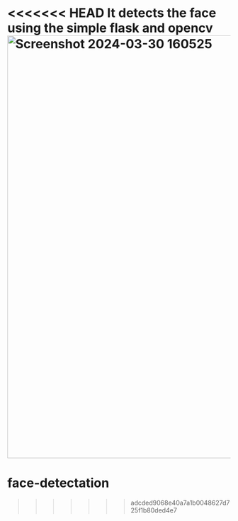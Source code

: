 <<<<<<< HEAD
It detects the face using the simple flask and opencv
<img width="954" alt="Screenshot 2024-03-30 160525" src="https://github.com/grbpdl/face_detection_using_flask_and_opencv/assets/79444235/dabc3e6e-c9f6-486d-b5d6-7825aa7d892f">
=======
# face-detectation
>>>>>>> adcded9068e40a7a1b0048627d725f1b80ded4e7

